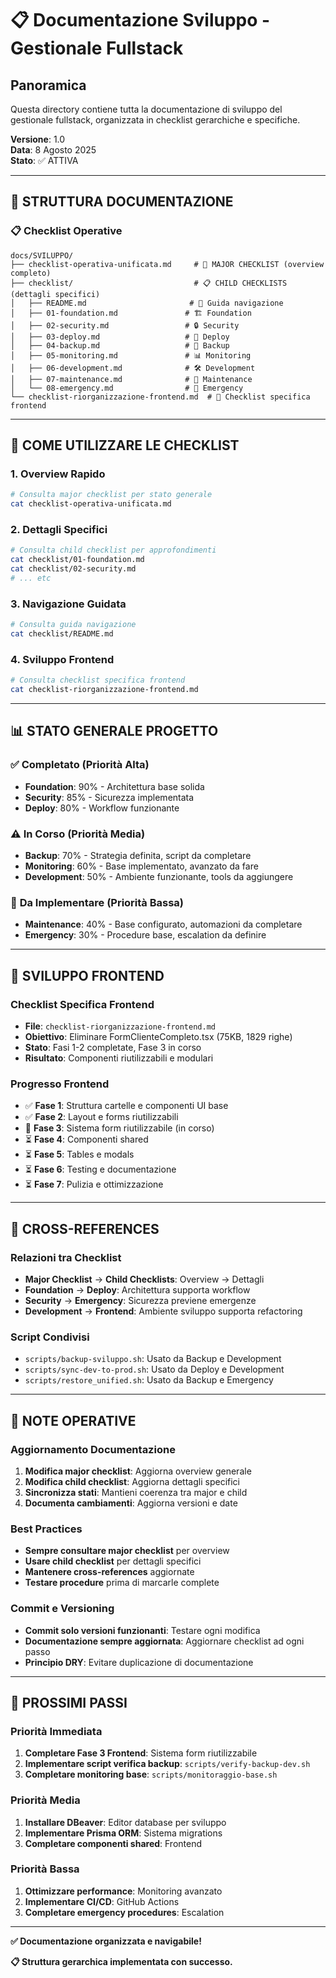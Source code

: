 # 📋 Documentazione Sviluppo - Gestionale Fullstack

## Panoramica
Questa directory contiene tutta la documentazione di sviluppo del gestionale fullstack, organizzata in checklist gerarchiche e specifiche.

**Versione**: 1.0  
**Data**: 8 Agosto 2025  
**Stato**: ✅ ATTIVA

---

## 📁 **STRUTTURA DOCUMENTAZIONE**

### **📋 Checklist Operative**
```
docs/SVILUPPO/
├── checklist-operativa-unificata.md     # 🎯 MAJOR CHECKLIST (overview completo)
├── checklist/                           # 📋 CHILD CHECKLISTS (dettagli specifici)
│   ├── README.md                       # 🧭 Guida navigazione
│   ├── 01-foundation.md               # 🏗️ Foundation
│   ├── 02-security.md                 # 🔒 Security
│   ├── 03-deploy.md                   # 🚀 Deploy
│   ├── 04-backup.md                   # 💾 Backup
│   ├── 05-monitoring.md               # 📊 Monitoring
│   ├── 06-development.md              # 🛠️ Development
│   ├── 07-maintenance.md              # 🔧 Maintenance
│   └── 08-emergency.md                # 🚨 Emergency
└── checklist-riorganizzazione-frontend.md  # 🎨 Checklist specifica frontend
```

---

## 🎯 **COME UTILIZZARE LE CHECKLIST**

### **1. Overview Rapido**
```bash
# Consulta major checklist per stato generale
cat checklist-operativa-unificata.md
```

### **2. Dettagli Specifici**
```bash
# Consulta child checklist per approfondimenti
cat checklist/01-foundation.md
cat checklist/02-security.md
# ... etc
```

### **3. Navigazione Guidata**
```bash
# Consulta guida navigazione
cat checklist/README.md
```

### **4. Sviluppo Frontend**
```bash
# Consulta checklist specifica frontend
cat checklist-riorganizzazione-frontend.md
```

---

## 📊 **STATO GENERALE PROGETTO**

### ✅ **Completato (Priorità Alta)**
- **Foundation**: 90% - Architettura base solida
- **Security**: 85% - Sicurezza implementata  
- **Deploy**: 80% - Workflow funzionante

### ⚠️ **In Corso (Priorità Media)**
- **Backup**: 70% - Strategia definita, script da completare
- **Monitoring**: 60% - Base implementato, avanzato da fare
- **Development**: 50% - Ambiente funzionante, tools da aggiungere

### 🔄 **Da Implementare (Priorità Bassa)**
- **Maintenance**: 40% - Base configurato, automazioni da completare
- **Emergency**: 30% - Procedure base, escalation da definire

---

## 🎨 **SVILUPPO FRONTEND**

### **Checklist Specifica Frontend**
- **File**: `checklist-riorganizzazione-frontend.md`
- **Obiettivo**: Eliminare FormClienteCompleto.tsx (75KB, 1829 righe)
- **Stato**: Fasi 1-2 completate, Fase 3 in corso
- **Risultato**: Componenti riutilizzabili e modulari

### **Progresso Frontend**
- ✅ **Fase 1**: Struttura cartelle e componenti UI base
- ✅ **Fase 2**: Layout e forms riutilizzabili
- 🚧 **Fase 3**: Sistema form riutilizzabile (in corso)
- ⏳ **Fase 4**: Componenti shared
- ⏳ **Fase 5**: Tables e modals
- ⏳ **Fase 6**: Testing e documentazione
- ⏳ **Fase 7**: Pulizia e ottimizzazione

---

## 🔗 **CROSS-REFERENCES**

### **Relazioni tra Checklist**
- **Major Checklist** → **Child Checklists**: Overview → Dettagli
- **Foundation** → **Deploy**: Architettura supporta workflow
- **Security** → **Emergency**: Sicurezza previene emergenze
- **Development** → **Frontend**: Ambiente sviluppo supporta refactoring

### **Script Condivisi**
- `scripts/backup-sviluppo.sh`: Usato da Backup e Development
- `scripts/sync-dev-to-prod.sh`: Usato da Deploy e Development
- `scripts/restore_unified.sh`: Usato da Backup e Emergency

---

## 📝 **NOTE OPERATIVE**

### **Aggiornamento Documentazione**
1. **Modifica major checklist**: Aggiorna overview generale
2. **Modifica child checklist**: Aggiorna dettagli specifici
3. **Sincronizza stati**: Mantieni coerenza tra major e child
4. **Documenta cambiamenti**: Aggiorna versioni e date

### **Best Practices**
- **Sempre consultare major checklist** per overview
- **Usare child checklist** per dettagli specifici
- **Mantenere cross-references** aggiornate
- **Testare procedure** prima di marcarle complete

### **Commit e Versioning**
- **Commit solo versioni funzionanti**: Testare ogni modifica
- **Documentazione sempre aggiornata**: Aggiornare checklist ad ogni passo
- **Principio DRY**: Evitare duplicazione di documentazione

---

## 🚀 **PROSSIMI PASSI**

### **Priorità Immediata**
1. **Completare Fase 3 Frontend**: Sistema form riutilizzabile
2. **Implementare script verifica backup**: `scripts/verify-backup-dev.sh`
3. **Completare monitoring base**: `scripts/monitoraggio-base.sh`

### **Priorità Media**
1. **Installare DBeaver**: Editor database per sviluppo
2. **Implementare Prisma ORM**: Sistema migrations
3. **Completare componenti shared**: Frontend

### **Priorità Bassa**
1. **Ottimizzare performance**: Monitoring avanzato
2. **Implementare CI/CD**: GitHub Actions
3. **Completare emergency procedures**: Escalation

---

**✅ Documentazione organizzata e navigabile!**

**📋 Struttura gerarchica implementata con successo.** 